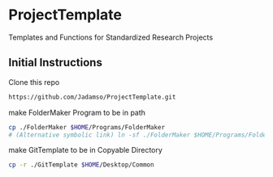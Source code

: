 # ProjectTemplate
Templates and Functions for Standardized Research Projects


## Initial Instructions


Clone this repo

```bash
https://github.com/Jadamso/ProjectTemplate.git

```

make FolderMaker Program to be in path

```bash
cp ./FolderMaker $HOME/Programs/FolderMaker
# (Alternative symbolic link) ln -sf ./FolderMaker $HOME/Programs/FolderMaker

```

make GitTemplate to be in Copyable Directory

```bash
cp -r ./GitTemplate $HOME/Desktop/Common

```
